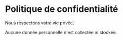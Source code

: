 # Politique de confidentialité

Nous respectons votre vie privée.

Aucune donnée personnelle n'est collectée ni stockée.
